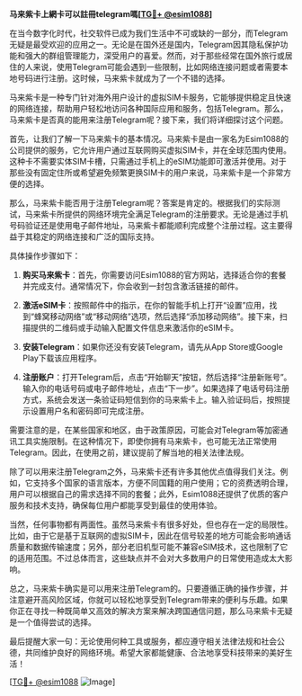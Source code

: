 **马来紫卡上網卡可以註冊telegram嗎[[TG💪+ @esim1088](https://t.me/s/esim1088)]**

在当今数字化时代，社交软件已成为我们生活中不可或缺的一部分，而Telegram无疑是最受欢迎的应用之一。无论是在国外还是国内，Telegram因其隐私保护功能和强大的群组管理能力，深受用户的喜爱。然而，对于那些经常在国外旅行或居住的人来说，使用Telegram可能会遇到一些限制，比如网络连接问题或者需要本地号码进行注册。这时候，马来紫卡就成为了一个不错的选择。

马来紫卡是一种专门针对海外用户设计的虚拟SIM卡服务，它能够提供稳定且快速的网络连接，帮助用户轻松地访问各种国际应用和服务，包括Telegram。那么，马来紫卡是否真的能用来注册Telegram呢？接下来，我们将详细探讨这个问题。

首先，让我们了解一下马来紫卡的基本情况。马来紫卡是由一家名为Esim1088的公司提供的服务，它允许用户通过互联网购买虚拟SIM卡，并在全球范围内使用。这种卡不需要实体SIM卡槽，只需通过手机上的eSIM功能即可激活并使用。对于那些没有固定住所或希望避免频繁更换SIM卡的用户来说，马来紫卡是一个非常方便的选择。

那么，马来紫卡能否用于注册Telegram呢？答案是肯定的。根据我们的实际测试，马来紫卡所提供的网络环境完全满足Telegram的注册要求。无论是通过手机号码验证还是使用电子邮件地址，马来紫卡都能顺利完成整个注册过程。这主要得益于其稳定的网络连接和广泛的国际支持。

具体操作步骤如下：

1. **购买马来紫卡**：首先，你需要访问Esim1088的官方网站，选择适合你的套餐并完成支付。通常情况下，你会收到一封包含激活链接的邮件。

2. **激活eSIM卡**：按照邮件中的指示，在你的智能手机上打开“设置”应用，找到“蜂窝移动网络”或“移动网络”选项，然后选择“添加移动网络”。接下来，扫描提供的二维码或手动输入配置文件信息来激活你的eSIM卡。

3. **安装Telegram**：如果你还没有安装Telegram，请先从App Store或Google Play下载该应用程序。

4. **注册账户**：打开Telegram后，点击“开始聊天”按钮，然后选择“注册新账号”。输入你的电话号码或电子邮件地址，点击“下一步”。如果选择了电话号码注册方式，系统会发送一条验证码短信到你的马来紫卡上。输入验证码后，按照提示设置用户名和密码即可完成注册。

需要注意的是，在某些国家和地区，由于政策原因，可能会对Telegram等加密通讯工具实施限制。在这种情况下，即使你拥有马来紫卡，也可能无法正常使用Telegram。因此，在使用之前，建议提前了解当地的相关法律法规。

除了可以用来注册Telegram之外，马来紫卡还有许多其他优点值得我们关注。例如，它支持多个国家的语言版本，方便不同国籍的用户使用；它的资费透明合理，用户可以根据自己的需求选择不同的套餐；此外，Esim1088还提供了优质的客户服务和技术支持，确保每位用户都能享受到最佳的使用体验。

当然，任何事物都有两面性。虽然马来紫卡有很多好处，但也存在一定的局限性。比如，由于它是基于互联网的虚拟SIM卡，因此在信号较差的地方可能会影响通话质量和数据传输速度；另外，部分老旧机型可能不兼容eSIM技术，这也限制了它的适用范围。不过总体而言，这些缺点并不会对大多数用户的日常使用造成太大影响。

总之，马来紫卡确实是可以用来注册Telegram的。只要遵循正确的操作步骤，并注意避开高风险区域，你就可以轻松地享受到Telegram带来的便利与乐趣。如果你正在寻找一种既简单又高效的解决方案来解决跨国通信问题，那么马来紫卡无疑是一个值得尝试的选择。

最后提醒大家一句：无论使用何种工具或服务，都应遵守相关法律法规和社会公德，共同维护良好的网络环境。希望大家都能健康、合法地享受科技带来的美好生活！

[[TG💪+ @esim1088](https://t.me/s/esim1088) ![Image](https://i.postimg.cc/4NQfJmqS/Snipaste-2025-05-13-00-14-12.png)]